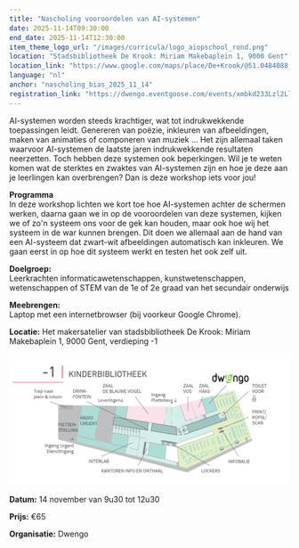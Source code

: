 ```yaml
---
title: "Nascholing vooroordelen van AI-systemen"
date: 2025-11-14T09:30:00
end_date: 2025-11-14T12:30:00
item_theme_logo_url: "/images/curricula/logo_aiopschool_rond.png"
location: "Stadsbibliotheek De Krook: Miriam Makebaplein 1, 9000 Gent"
location_link: "https://www.google.com/maps/place/De+Krook/@51.0484088,3.7261741,17z/data=!3m1!4b1!4m6!3m5!1s0x47c3714effffffff:0x9b1a2c7f1cb8c825!8m2!3d51.0484088!4d3.728749!16s%2Fg%2F1hc0gcm5l?entry=ttu&g_ep=EgoyMDI1MDYxMS4wIKXMDSoASAFQAw%3D%3D"
language: "nl"
anchor: "nascholing_bias_2025_11_14"
registration_link: "https://dwengo.eventgoose.com/events/xmbkd233Lzl2Ll8Y"
---
```


AI-systemen worden steeds krachtiger, wat tot indrukwekkende toepassingen leidt. 
Genereren van poëzie, inkleuren van afbeeldingen, maken van animaties of componeren van muziek ... 
Het zijn allemaal taken waarvoor AI-systemen de laatste jaren indrukwekkende resultaten neerzetten. 
Toch hebben deze systemen ook beperkingen. Wil je te weten komen wat de sterktes en zwaktes van AI-systemen 
zijn en hoe je deze aan je leerlingen kan overbrengen? Dan is deze workshop iets voor jou!

**Programma**<br>
In deze workshop lichten we kort toe hoe AI-systemen achter 
de schermen werken, daarna gaan we in op de vooroordelen van deze systemen, 
kijken we of zo'n systeem ons voor de gek kan houden, maar ook hoe wij het systeem in de war kunnen brengen. 
Dit doen we allemaal aan de hand van een AI-systeem dat zwart-wit afbeeldingen automatisch kan inkleuren. 
We gaan eerst in op hoe dit systeem werkt en testen het ook zelf uit.

**Doelgroep:** <br>
Leerkrachten informaticawetenschappen, kunstwetenschappen, wetenschappen of STEM van de 1e of 2e graad van het secundair onderwijs

**Meebrengen:** <br>
Laptop met een internetbrowser (bij voorkeur Google Chrome).

**Locatie:** Het makersatelier van stadsbibliotheek De Krook: Miriam Makebaplein 1, 9000 Gent, verdieping -1

![Plan naar het makersattelier](/images/events/2025/plan_de_krook_dwengo.png)

**Datum:** 14 november van 9u30 tot 12u30

**Prijs:** €65

**Organisatie:** Dwengo